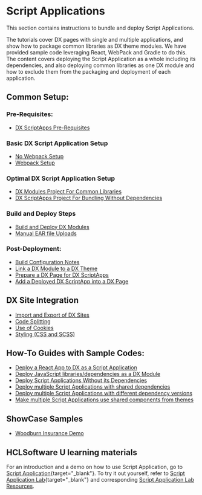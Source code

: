 # Script Applications

This section contains instructions to bundle and deploy Script Applications. 

The tutorials cover DX pages with single and multiple applications, and show how to package common libraries as DX theme modules. We have provided sample code leveraging React, WebPack and Gradle to do this. The content covers deploying the Script Application as a whole including its dependencies, and also deploying common libraries  as one DX module and how to exclude them from the packaging and deployment of each application.

## Common Setup:

### Pre-Requisites: 
- [DX ScriptApps Pre-Requisites](pre_requisites.md)

### Basic DX Script Application Setup
- [No Webpack Setup](common-setup/basic-scriptapp/basic_nowebpack_setup.md)
- [Webpack Setup](common-setup/basic-scriptapp/basic_webpack_setup.md)

### Optimal DX Script Application Setup
- [DX Modules Project For Common Libraries](common-setup/optimized-scriptapps/dependencies_as_module.md)
- [DX ScriptApps Project For Bundling Without Dependencies](common-setup/optimized-scriptapps/sharing_dependencies.md)

### Build and Deploy Steps
- [Build and Deploy DX Modules](common-setup/build-and-deploy/build_and_deploy_dx_modules.md)
- [Manual EAR file Uploads](common-setup/build-and-deploy/manual_ear_upload.md)
 
### Post-Deployment:
- [Build Configuration Notes](common-setup/post-deployment/important_things_to_note.md)
- [Link a DX Module to a DX Theme](common-setup/post-deployment/verify_link_module_to_theme.md)
- [Prepare a DX Page for DX ScriptApps](common-setup/post-deployment/prepare_dx_page.md)
- [Add a Deployed DX ScriptApp into a DX Page](common-setup/post-deployment/add_scriptapp_to_page.md)

## DX Site Integration
- [Import and Export of DX Sites](site_integration/import_export_site/index.md)
- [Code Splitting](site_integration/code_splitting.md)
- [Use of Cookies](site_integration/use_of_cookies.md)
- [Styling (CSS and SCSS)](site_integration/styling_css_and_scss.md)

## How-To Guides with Sample Codes:

- [Deploy a React App to DX as a Script Application](how_to/01_basic_deployments.md)
- [Deploy JavaScript libraries/dependencies as a DX Module](how_to/02_dependencies_as_module.md)
- [Deploy Script Applications Without its Dependencies](how_to/03_apps_excluding_dependencies.md)
- [Deploy multiple Script Applications with shared dependencies](how_to/04_apps_sharing_dependencies.md)
- [Deploy multiple Script Applications with different dependency versions](how_to/05_apps_with_diff_deploy_versions.md)
- [Make multiple Script Applications use shared components from themes](how_to/06_theme_component_in_app.md)

## ShowCase Samples

- [Woodburn Insurance Demo](samples/woodburn_insurance_demo/index.md)

## HCLSoftware U learning materials

For an introduction and a demo on how to use Script Application, go to [Script Application](https://hclsoftwareu.hcltechsw.com/component/axs/?view=sso_config&id=3&forward=https%3A%2F%2Fhclsoftwareu.hcltechsw.com%2Fcourses%2Flesson%2F%3Fid%3D415){target="_blank"}. To try it out yourself, refer to [Script Application Lab](https://hclsoftwareu.hcltechsw.com/images/Lc4sMQCcN5uxXmL13gSlsxClNTU3Mjc3NTc4MTc2/DS_Academy/DX/Developer/HDX-DEV-100_Script_Application.pdf){target="_blank"} and corresponding [Script Application Lab Resources](https://hclsoftwareu.hcltechsw.com/images/Lc4sMQCcN5uxXmL13gSlsxClNTU3Mjc3NTc4MTc2/DS_Academy/DX/Developer/HDX-DEV-100_Script_Application_Lab_Resources.zip).
